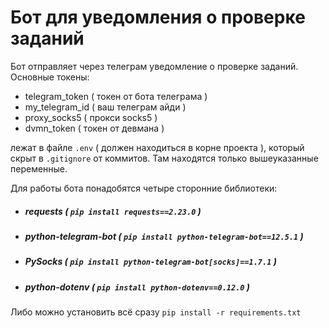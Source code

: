 # Бот для уведомления о проверке заданий

Бот отправляет через телеграм уведомление о проверке заданий. Основные токены:
* telegram_token ( токен от бота телеграма )
* my_telegram_id ( ваш телеграм айди )
* proxy_socks5 ( прокси socks5 )
* dvmn_token ( токен от девмана )

лежат в файле `.env` ( должен находиться в корне проекта ), который скрыт в `.gitignore` от коммитов. Там находятся только вышеуказанные переменные.


Для работы бота понадобятся четыре сторонние библиотеки:
* ##### requests ( `pip install requests==2.23.0` ) 
* ##### python-telegram-bot ( `pip install python-telegram-bot==12.5.1` )
* ##### PySocks ( `pip install python-telegram-bot[socks]==1.7.1` )
* ##### python-dotenv ( `pip install python-dotenv==0.12.0` )
Либо можно установить всё сразу `pip install -r requirements.txt`
